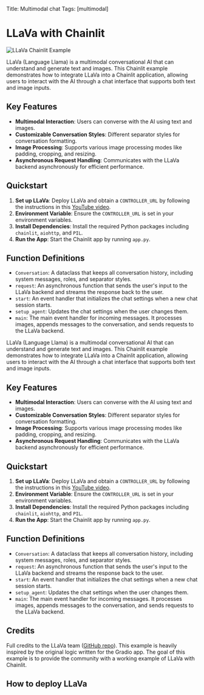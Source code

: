 Title: Multimodal chat 
Tags: [multimodal]

# LLaVa with Chainlit

![LLaVa Chainlit Example](https://github.com/Chainlit/cookbook/assets/13104895/01904f09-b1f2-4755-ae42-5a4276bd46e1)

LLaVa (Language Llama) is a multimodal conversational AI that can understand and generate text and images. This Chainlit example demonstrates how to integrate LLaVa into a Chainlit application, allowing users to interact with the AI through a chat interface that supports both text and image inputs.

## Key Features

- **Multimodal Interaction**: Users can converse with the AI using text and images.
- **Customizable Conversation Styles**: Different separator styles for conversation formatting.
- **Image Processing**: Supports various image processing modes like padding, cropping, and resizing.
- **Asynchronous Request Handling**: Communicates with the LLaVa backend asynchronously for efficient performance.

## Quickstart

1. **Set up LLaVa**: Deploy LLaVa and obtain a `CONTROLLER_URL` by following the instructions in this [YouTube video](https://www.youtube.com/watch?v=kx1VpI6JzsY).
2. **Environment Variable**: Ensure the `CONTROLLER_URL` is set in your environment variables.
3. **Install Dependencies**: Install the required Python packages including `chainlit`, `aiohttp`, and `PIL`.
4. **Run the App**: Start the Chainlit app by running `app.py`.

## Function Definitions

- `Conversation`: A dataclass that keeps all conversation history, including system messages, roles, and separator styles.
- `request`: An asynchronous function that sends the user's input to the LLaVa backend and streams the response back to the user.
- `start`: An event handler that initializes the chat settings when a new chat session starts.
- `setup_agent`: Updates the chat settings when the user changes them.
- `main`: The main event handler for incoming messages. It processes images, appends messages to the conversation, and sends requests to the LLaVa backend.

LLaVa (Language Llama) is a multimodal conversational AI that can understand and generate text and images. This Chainlit example demonstrates how to integrate LLaVa into a Chainlit application, allowing users to interact with the AI through a chat interface that supports both text and image inputs.

## Key Features

- **Multimodal Interaction**: Users can converse with the AI using text and images.
- **Customizable Conversation Styles**: Different separator styles for conversation formatting.
- **Image Processing**: Supports various image processing modes like padding, cropping, and resizing.
- **Asynchronous Request Handling**: Communicates with the LLaVa backend asynchronously for efficient performance.

## Quickstart

1. **Set up LLaVa**: Deploy LLaVa and obtain a `CONTROLLER_URL` by following the instructions in this [YouTube video](https://www.youtube.com/watch?v=kx1VpI6JzsY).
2. **Environment Variable**: Ensure the `CONTROLLER_URL` is set in your environment variables.
3. **Install Dependencies**: Install the required Python packages including `chainlit`, `aiohttp`, and `PIL`.
4. **Run the App**: Start the Chainlit app by running `app.py`.

## Function Definitions

- `Conversation`: A dataclass that keeps all conversation history, including system messages, roles, and separator styles.
- `request`: An asynchronous function that sends the user's input to the LLaVa backend and streams the response back to the user.
- `start`: An event handler that initializes the chat settings when a new chat session starts.
- `setup_agent`: Updates the chat settings when the user changes them.
- `main`: The main event handler for incoming messages. It processes images, appends messages to the conversation, and sends requests to the LLaVa backend.

## Credits

Full credits to the LLaVa team ([GitHub repo](https://github.com/haotian-liu/LLaVA/)). This example is heavily inspired by the original logic written for the Gradio app. The goal of this example is to provide the community with a working example of LLaVa with Chainlit.

## How to deploy LLaVa





